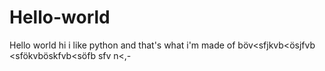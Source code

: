 # Hello-world
Hello world
hi i like python and that's what i'm made of
böv<sfjkvb<ösjfvb
<sfökvböskfvb<söfb
sfv n<,-
